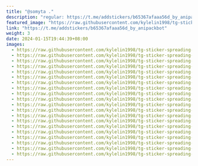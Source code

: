 ```yaml
---
title: "@somyta ."
description: "regular: https://t.me/addstickers/b65367afaaa56d_by_anipackbot"
featured_image: "https://raw.githubusercontent.com/kylelin1998/tg-sticker-spreading-worldwide-images/main/img/cc9fb514-08dc-4fc9-bedc-d5ed27b45089.jpg"
link: "https://t.me/addstickers/b65367afaaa56d_by_anipackbot"
weight: 3
date: 2024-01-15T19:44:39+08:00
images:
  - https://raw.githubusercontent.com/kylelin1998/tg-sticker-spreading-worldwide-images/main/img/cc9fb514-08dc-4fc9-bedc-d5ed27b45089.jpg
  - https://raw.githubusercontent.com/kylelin1998/tg-sticker-spreading-worldwide-images/main/img/a1dc2138-bd52-4de0-86a0-658a84ba5b9d.jpg
  - https://raw.githubusercontent.com/kylelin1998/tg-sticker-spreading-worldwide-images/main/img/24b4197c-958a-424e-ada0-424d0382fde5.jpg
  - https://raw.githubusercontent.com/kylelin1998/tg-sticker-spreading-worldwide-images/main/img/21284d6b-7f6d-482b-b6eb-562de6175c8d.jpg
  - https://raw.githubusercontent.com/kylelin1998/tg-sticker-spreading-worldwide-images/main/img/1f1e1419-1406-4df1-bf05-3e5309274035.jpg
  - https://raw.githubusercontent.com/kylelin1998/tg-sticker-spreading-worldwide-images/main/img/ed2b28ab-05c2-4e0d-be3d-e98014f99f55.jpg
  - https://raw.githubusercontent.com/kylelin1998/tg-sticker-spreading-worldwide-images/main/img/e55c738c-32f1-46c1-b663-9272ca012b50.jpg
  - https://raw.githubusercontent.com/kylelin1998/tg-sticker-spreading-worldwide-images/main/img/57cfd0a2-e25d-43f4-a864-05764209519e.jpg
  - https://raw.githubusercontent.com/kylelin1998/tg-sticker-spreading-worldwide-images/main/img/39250f15-cfcd-4a68-982f-b04ea350d59f.jpg
  - https://raw.githubusercontent.com/kylelin1998/tg-sticker-spreading-worldwide-images/main/img/f4939fb0-ee94-469d-b70c-372dde2fb86c.jpg
  - https://raw.githubusercontent.com/kylelin1998/tg-sticker-spreading-worldwide-images/main/img/9339cfca-c86d-4afd-ac20-03e5514244e0.jpg
  - https://raw.githubusercontent.com/kylelin1998/tg-sticker-spreading-worldwide-images/main/img/499913d1-f7d9-4b99-9359-4a71dc96282a.jpg
  - https://raw.githubusercontent.com/kylelin1998/tg-sticker-spreading-worldwide-images/main/img/097938f3-d387-4df2-bb37-20e10b131fa2.jpg
  - https://raw.githubusercontent.com/kylelin1998/tg-sticker-spreading-worldwide-images/main/img/74bd24c5-6947-481a-a2d6-ee360e3d6e83.jpg
  - https://raw.githubusercontent.com/kylelin1998/tg-sticker-spreading-worldwide-images/main/img/ffdd1fec-8ef5-4cb8-b210-22b0b7439a33.jpg
  - https://raw.githubusercontent.com/kylelin1998/tg-sticker-spreading-worldwide-images/main/img/95a783db-714a-4a60-8773-33dafb5a69f1.jpg
  - https://raw.githubusercontent.com/kylelin1998/tg-sticker-spreading-worldwide-images/main/img/b89398bd-2923-42e6-b07c-06ac65b1fd10.jpg
  - https://raw.githubusercontent.com/kylelin1998/tg-sticker-spreading-worldwide-images/main/img/e85e51f4-ceef-4be3-bf9a-4844b2062cc4.jpg
  - https://raw.githubusercontent.com/kylelin1998/tg-sticker-spreading-worldwide-images/main/img/e0141473-88a4-4961-be04-66ba7da084a3.jpg
  - https://raw.githubusercontent.com/kylelin1998/tg-sticker-spreading-worldwide-images/main/img/99886c76-4b19-484a-a384-1e4a44b27065.jpg
---
```

